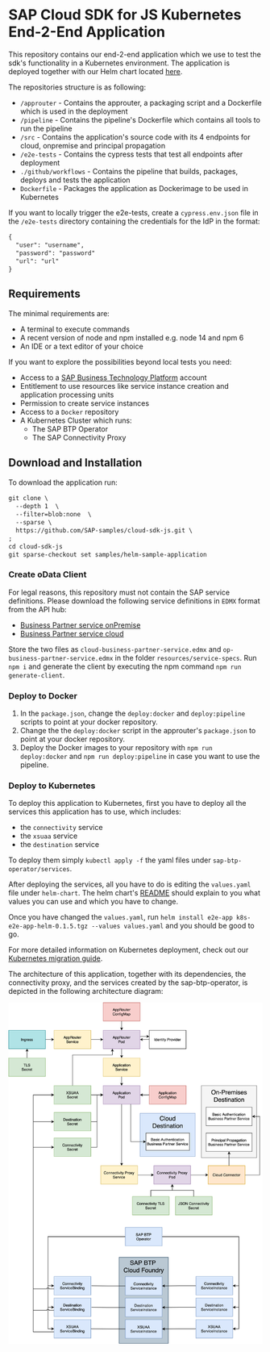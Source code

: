 # SAP Cloud SDK for JS Kubernetes End-2-End Application

This repository contains our end-2-end application which we use to test the sdk's functionality in a Kubernetes environment.
The application is deployed together with our Helm chart located [here](https://github.tools.sap/cloudsdk/k8s-sdkjs-chart/blob/main/README.md).

The repositories structure is as following:

- `/approuter` - Contains the approuter, a packaging script and a Dockerfile which is used in the deployment
- `/pipeline` - Contains the pipeline's Dockerfile which contains all tools to run the pipeline
- `/src` - Contains the application's source code with its 4 endpoints for cloud, onpremise and principal propagation
- `/e2e-tests` - Contains the cypress tests that test all endpoints after deployment
- `./github/workflows` - Contains the pipeline that builds, packages, deploys and tests the application
- `Dockerfile` - Packages the application as Dockerimage to be used in Kubernetes

If you want to locally trigger the e2e-tests, create a `cypress.env.json` file in the `/e2e-tests` directory containing the credentials for the IdP in the format:

```
{
  "user": "username",
  "password": "password"
  "url": "url"
}
```

## Requirements
The minimal requirements are:
- A terminal to execute commands
- A recent version of node and npm installed e.g. node 14 and npm 6
- An IDE or a text editor of your choice

If you want to explore the possibilities beyond local tests you need:
- Access to a [SAP Business Technology Platform](https://www.sap.com/products/business-technology-platform.html) account
- Entitlement to use resources like service instance creation and application processing units
- Permission to create service instances
- Access to a `Docker` repository
- A Kubernetes Cluster which runs:
  - The SAP BTP Operator
  - The SAP Connectivity Proxy
  
## Download and Installation
To download the application run:

```
git clone \
  --depth 1  \
  --filter=blob:none  \
  --sparse \
  https://github.com/SAP-samples/cloud-sdk-js.git \
;
cd cloud-sdk-js
git sparse-checkout set samples/helm-sample-application
```

### Create oData Client

For legal reasons, this repository must not contain the SAP service definitions.
Please download the following service definitions  in `EDMX` format from the API hub:
- [Business Partner service onPremise](https://api.sap.com/api/OP_API_BUSINESS_PARTNER_SRV/overview)
- [Business Partner service cloud](https://api.sap.com/api/API_BUSINESS_PARTNER/overview)

Store the two files as `cloud-business-partner-service.edmx` and `op-business-partner-service.edmx` in the folder `resources/service-specs`.
Run `npm i` and generate the client by executing the npm command `npm run generate-client`.

### Deploy to Docker
1. In the `package.json`, change the `deploy:docker` and `deploy:pipeline` scripts to point at your docker repository.
2. Change the the `deploy:docker` script in the approuter's `package.json` to point at your docker repository.
3. Deploy the Docker images to your repository with `npm run deploy:docker` and `npm run deploy:pipeline` in case you want to use the pipeline.

### Deploy to Kubernetes

To deploy this application to Kubernetes, first you have to deploy all the services this application has to use, which includes:
- the `connectivity` service
- the `xsuaa` service
- the `destination` service

To deploy them simply `kubectl apply -f` the yaml files under `sap-btp-operator/services`.

After deploying the services, all you have to do is editing the `values.yaml` file under `helm-chart`.
The helm chart's [README](../helm-chart/README.md) should explain to you what values you can use and which you have to change.

Once you have changed the `values.yaml`, run `helm install e2e-app k8s-e2e-app-helm-0.1.5.tgz --values values.yaml` and you should be good to go.

For more detailed information on Kubernetes deployment, check out our [Kubernetes migration guide](https://sap.github.io/cloud-sdk/docs/js/guides/migrate-sdk-application-from-btp-cf-to-kubernetes).

The architecture of this application, together with its dependencies, the connectivity proxy, and the services created by the sap-btp-operator, is depicted in the following architecture diagram:

<img src="./images/cluster_arch.png">
